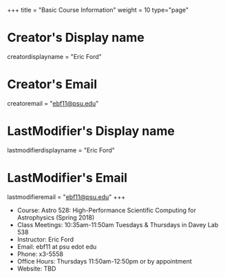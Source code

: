 +++
title = "Basic Course Information"
weight = 10
type="page"

# Creator's Display name
creatordisplayname = "Eric Ford"
# Creator's Email
creatoremail = "ebf11@psu.edu"
# LastModifier's Display name
lastmodifierdisplayname = "Eric Ford"
# LastModifier's Email
lastmodifieremail = "ebf11@psu.edu"
+++

- Course: Astro 528: High-Performance Scientific Computing for Astrophysics (Spring 2018)
- Class Meetings: 10:35am-11:50am Tuesdays &amp; Thursdays in Davey Lab 538
- Instructor: Eric Ford
- Email: ebf11 at psu edot edu
- Phone: x3-5558
- Office Hours: Thursdays 11:50am-12:50pm or by appointment
- Website: TBD


